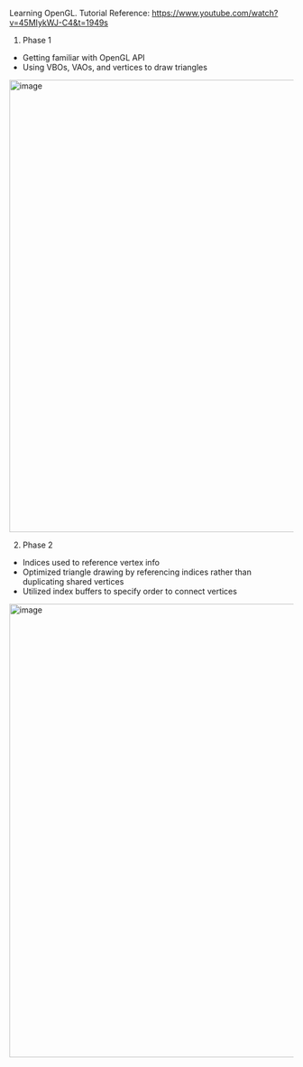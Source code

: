 Learning OpenGL.
Tutorial Reference: https://www.youtube.com/watch?v=45MIykWJ-C4&t=1949s

1. Phase 1
- Getting familiar with OpenGL API
- Using VBOs, VAOs, and vertices to draw triangles 

<img width="801" alt="image" src="https://github.com/user-attachments/assets/bcaeb556-bc45-4cd1-b86b-944288db9eff">

2. Phase 2
- Indices used to reference vertex info
- Optimized triangle drawing by referencing indices rather than duplicating shared vertices
- Utilized index buffers to specify order to connect vertices
<img width="803" alt="image" src="https://github.com/user-attachments/assets/1b521c78-95bd-4a77-9552-d38aa0a346cb">
